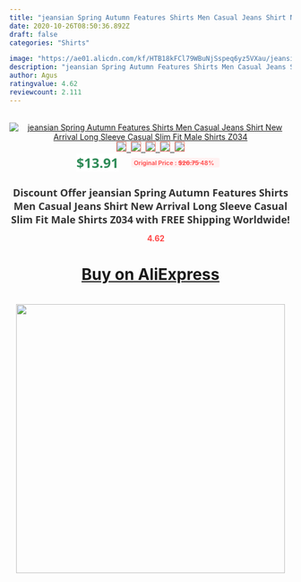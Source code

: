```yaml
---
title: "jeansian Spring Autumn Features Shirts Men Casual Jeans Shirt New Arrival Long Sleeve Casual Slim Fit Male Shirts Z034"
date: 2020-10-26T08:50:36.892Z
draft: false
categories: "Shirts"

image: "https://ae01.alicdn.com/kf/HTB18kFCl79WBuNjSspeq6yz5VXau/jeansian-Spring-Autumn-Features-Shirts-Men-Casual-Jeans-Shirt-New-Arrival-Long-Sleeve-Casual-Slim-Fit.jpg"
description: "jeansian Spring Autumn Features Shirts Men Casual Jeans Shirt New Arrival Long Sleeve Casual Slim Fit Male Shirts Z034"
author: Agus
ratingvalue: 4.62
reviewcount: 2.111
---
```

<br>
<div style="text-align: center;">
<a href="https://s.click.aliexpress.com/e/_9yZ3cv" target="_blank" rel="nofollow noopener noreferrer"><img alt="jeansian Spring Autumn Features Shirts Men Casual Jeans Shirt New Arrival Long Sleeve Casual Slim Fit Male Shirts Z034" class="magnifier-image" src="https://ae01.alicdn.com/kf/HTB18kFCl79WBuNjSspeq6yz5VXau/jeansian-Spring-Autumn-Features-Shirts-Men-Casual-Jeans-Shirt-New-Arrival-Long-Sleeve-Casual-Slim-Fit.jpg_640x640.jpg">
<br>
<img style="border:1px solid salmon" src="https://ae01.alicdn.com/kf/HTB18kFCl79WBuNjSspeq6yz5VXau/jeansian-Spring-Autumn-Features-Shirts-Men-Casual-Jeans-Shirt-New-Arrival-Long-Sleeve-Casual-Slim-Fit.jpg_120x120.jpg">&nbsp;&nbsp;<img style="border:1px solid salmon" src="https://ae01.alicdn.com/kf/HTB1zBc.dC8YBeNkSnb4q6yevFXae/jeansian-Spring-Autumn-Features-Shirts-Men-Casual-Jeans-Shirt-New-Arrival-Long-Sleeve-Casual-Slim-Fit.jpg_120x120.jpg">&nbsp;&nbsp;<img style="border:1px solid salmon" src="https://ae01.alicdn.com/kf/HTB1R3QvdyCYBuNkHFCcq6AHtVXat/jeansian-Spring-Autumn-Features-Shirts-Men-Casual-Jeans-Shirt-New-Arrival-Long-Sleeve-Casual-Slim-Fit.jpg_120x120.jpg">&nbsp;&nbsp;<img style="border:1px solid salmon" src="https://ae01.alicdn.com/kf/HTB1mFRNl29TBuNjy1zbq6xpepXap/jeansian-Spring-Autumn-Features-Shirts-Men-Casual-Jeans-Shirt-New-Arrival-Long-Sleeve-Casual-Slim-Fit.jpg_120x120.jpg">&nbsp;&nbsp;<img style="border:1px solid salmon" src="https://ae01.alicdn.com/kf/HTB19qx3lY5YBuNjSspoq6zeNFXao/jeansian-Spring-Autumn-Features-Shirts-Men-Casual-Jeans-Shirt-New-Arrival-Long-Sleeve-Casual-Slim-Fit.jpg_120x120.jpg"></a></div><br0>
<div style="text-align: center;"><span style="background-color: white; border: 0px; box-sizing: border-box; color: seagreen; display: inline-block; font-family: &quot;open sans&quot; , &quot;arial&quot; , &quot;helvetica&quot; , sans-serif , &quot;heiti&quot;; font-size: 24px; font-stretch: inherit; font-weight: 700; line-height: inherit; margin: 0px 10px 0px 0px; padding: 0px; vertical-align: middle;">$13.91 </span>
<span style="background: rgb(255 , 241 , 241); border-radius: 3px; border: 0px; box-sizing: border-box; color: #ff4747; display: inline-block; font-family: inherit; font-size: 12px; font-stretch: inherit; font-style: inherit; font-variant: inherit; font-weight: 600; line-height: inherit; margin: 0px; padding: 2px 5px; transform: scale(0.9); vertical-align: middle;">Original Price : <b style="text-decoration: line-through;">$26.75 </b> 48%&nbsp;&nbsp;</span></div>
<h1 style="color: #333333; display: inline-block; font-family: &quot;open sans&quot; , &quot;arial&quot; , &quot;helvetica&quot; , sans-serif , &quot;heiti&quot;; font-size: 18px; font-stretch: inherit; font-weight: 700; text-align: center;">Discount Offer jeansian Spring Autumn Features Shirts Men Casual Jeans Shirt New Arrival Long Sleeve Casual Slim Fit Male Shirts Z034 with FREE Shipping Worldwide!</h1>
<div style="color: #ff4747; text-align: center;">
<img src="https://4.bp.blogspot.com/-M0ZcTcb-5uY/XleCXlxnR4I/AAAAAAAAAEc/OrjgMkXV1oMQFaCRZj5HQwOCBcu3w1FegCPcBGAYYCw/s1600/star.png" style="height: 15px;">&nbsp;<b>4.62</b></div>
<div class="button_cont" align="center"><a class="buynow_a" href="https://s.click.aliexpress.com/e/_9yZ3cv" target="_blank" rel="nofollow noopener noreferrer"><H1>Buy on AliExpress</H1></a></div><br>
<div class="separator" style="clear: both; text-align: center;">
<img src="https://lh3.googleusercontent.com/-pTy5HemUv9M/XlePHvY0dAI/AAAAAAAAAE4/0nX5iRUoIWY8eMW9Dpxeirr157OZliDIgCLcBGAsYHQ/s1600/badge.gif" width="480">
</div>
